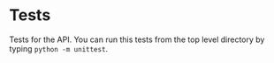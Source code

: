 Tests
=======================

Tests for the API.
You can run this tests from the top level directory by typing `python -m unittest`.
